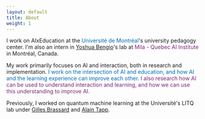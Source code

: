 ```yaml
---
layout: default
title: About
weight: 1
---
```


I work on AIxEducation at the 
<a href="https://www.umontreal.ca/" style="color:#006BB6;text-decoration:none">Université de Montréal</a>'s 
university pedagogy center.
I'm also an intern in  [Yoshua Bengio](https://yoshuabengio.org/)'s lab at 
<a href="https://mila.quebec/en/" style="color:#7B2679;text-decoration:none">Mila - Quebec AI Institute</a> in Montréal, Canada.



My work primarily focuses on AI and interaction, both in research and implementation.
<span style="color:#006BB6">I work on the intersection of AI and education, and how AI and the learning experience can improve each other.</span>
<span style="color:#7B2679">I also research how AI can be used to understand interaction and learning, and how we can use this understanding to improve AI.</span>

Previously, I worked on quantum machine learning at the Université's LITQ lab under
[Gilles Brassard](http://www.iro.umontreal.ca/~brassard/web/en/)
and 
[Alain Tapp](https://sites.google.com/view/alain-tapp-mila/).